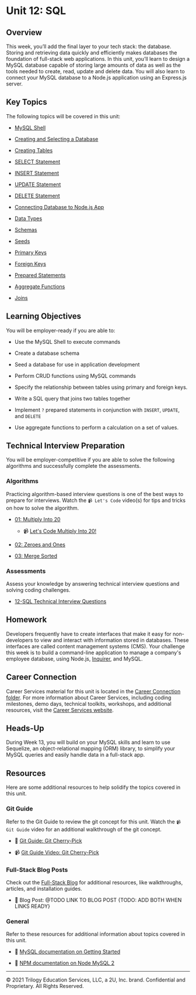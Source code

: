 # Unit 12: SQL

## Overview

This week, you’ll add the final layer to your tech stack: the database. Storing and retrieving data quickly and efficiently makes databases the foundation of full-stack web applications. In this unit, you’ll learn to design a MySQL database capable of storing large amounts of data as well as the tools needed to create, read, update and delete data. You will also learn to connect your MySQL database to a Node.js application using an Express.js server. 

## Key Topics

The following topics will be covered in this unit:

  * [MySQL Shell](https://dev.mysql.com/doc/mysql-shell/8.0/en/mysql-shell-getting-started.html)

  * [Creating and Selecting a Database](https://dev.mysql.com/doc/refman/8.0/en/creating-database.html)

  * [Creating Tables](https://dev.mysql.com/doc/refman/8.0/en/creating-tables.html)

  * [SELECT Statement](https://dev.mysql.com/doc/refman/8.0/en/select.html)

  * [INSERT Statement](https://dev.mysql.com/doc/refman/8.0/en/insert.html)

  * [UPDATE Statement](https://dev.mysql.com/doc/refman/8.0/en/update.html)

  * [DELETE Statement](https://dev.mysql.com/doc/refman/8.0/en/delete.html)

  * [Connecting Database to Node.js App](https://www.npmjs.com/package/mysql2#installation)

  * [Data Types](https://dev.mysql.com/doc/refman/8.0/en/data-types.html)

  * [Schemas](https://docs.oracle.com/cd/B19306_01/server.102/b14220/schema.htm)

  * [Seeds](https://dev.mysql.com/doc/refman/8.0/en/loading-tables.html)

  * [Primary Keys](https://dev.mysql.com/doc/refman/8.0/en/constraint-primary-key.html)

  * [Foreign Keys](https://dev.mysql.com/doc/refman/8.0/en/create-table-foreign-keys.html)

  * [Prepared Statements](https://dev.mysql.com/doc/refman/8.0/en/sql-prepared-statements.html)

  * [Aggregate Functions](https://dev.mysql.com/doc/refman/8.0/en/aggregate-functions.html)

  * [Joins](https://dev.mysql.com/doc/refman/8.0/en/join.html)

## Learning Objectives

You will be employer-ready if you are able to:

* Use the MySQL Shell to execute commands

* Create a database schema

* Seed a database for use in application development

* Perform CRUD functions using MySQL commands

* Specify the relationship between tables using primary and foreign keys.

* Write a SQL query that joins two tables together

* Implement `?` prepared statements in conjunction with `INSERT`, `UPDATE`, and `DELETE`

* Use aggregate functions to perform a calculation on a set of values.

## Technical Interview Preparation

You will be employer-competitive if you are able to solve the following algorithms and successfully complete the assessments.

### Algorithms

Practicing algorithm-based interview questions is one of the best ways to prepare for interviews. Watch the `📹 Let's Code` video(s) for tips and tricks on how to solve the algorithm.

* [01: Multiply Into 20](./03-Algorithms/01-multiply-into-20)

  * 📹 [Let's Code Multiply Into 20!](https://2u-20.wistia.com/medias/joflnt5aqv)

* [02: Zeroes and Ones](./03-Algorithms/02-zeroes-and-ones)

* [03: Merge Sorted](./03-Algorithms/03-merge-sorted)

### Assessments

Assess your knowledge by answering technical interview questions and solving coding challenges.

* [12-SQL Technical Interview Questions](https://forms.gle/iURNKwybewENCnS76)

## Homework

Developers frequently have to create interfaces that make it easy for non-developers to view and interact with information stored in databases. These interfaces are called content management systems (CMS). Your challenge this week is to build a command-line application to manage a company's employee database, using Node.js, [Inquirer](https://www.npmjs.com/package/inquirer), and MySQL.

## Career Connection

Career Services material for this unit is located in the [Career Connection folder](./04-Career-Connection/README.md). For more information about Career Services, including coding milestones, demo days, technical toolkits, workshops, and additional resources, visit the [Career Services website](https://mycareerspot.org/).

## Heads-Up

During Week 13, you will build on your MySQL skills and learn to use Sequelize, an object-relational mapping (ORM) library, to simplify your MySQL queries and easily handle data in a full-stack app.

## Resources

Here are some additional resources to help solidify the topics covered in this unit.

### Git Guide

Refer to the Git Guide to review the git concept for this unit. Watch the `📹 Git Guide` video for an additional walkthrough of the git concept.

  * 📖 [Git Guide: Git Cherry-Pick](./01-Activities/27-Evr_Git-Cherry-Picking/README.md) 

  * 📹 [Git Guide Video: Git Cherry-Pick](https://2u-20.wistia.com/medias/wkipdjl81o)

### Full-Stack Blog Posts

Check out the [Full-Stack Blog](https://coding-boot-camp.github.io/full-stack/) for additional resources, like walkthroughs, articles, and installation guides.

  * 📖 Blog Post: @TODO LINK TO BLOG POST {TODO: ADD BOTH WHEN LINKS READY}

### General

Refer to these resources for additional information about topics covered in this unit.

  * 📖 [MySQL documentation on Getting Started](https://dev.mysql.com/doc/mysql-getting-started/en/)
  
  * 📖 [NPM documentation on Node MySQL 2](https://www.npmjs.com/package/mysql2)
 
---
© 2021 Trilogy Education Services, LLC, a 2U, Inc. brand. Confidential and Proprietary. All Rights Reserved.
